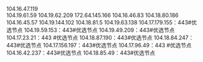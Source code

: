 104.16.47.119  
104.19.61.59 
104.19.62.209 
172.64.145.166 
104.16.46.83 
104.18.80.186 
104.16.45.57 
104.19.144.102 
104.18.81.5 
104.19.63.138
104.17.179.155：443#优选节点
104.19.59.153：443#优选节点
104.19.49.209：443#优选节点
104.17.23.21：443	#优选节点
104.18.87.190：443#优选节点
104.18.84.247：443#优选节点
104.17.156.197：443#优选节点
104.17.96.49：443	#优选节点
104.16.42.237：443#优选节点
104.18.85.49：443#优选节点

